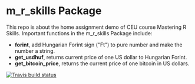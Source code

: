# m_r_skills Package

This repo is about the home assignment demo of CEU course Mastering R Skills. Important functions in the m_r_skills Package include:

* __forint__, add Hungarian Forint sign ("Ft") to pure number and make the number a string.
* __get_usdhuf__, returns current price of one US dollar to Hungarian Forint.  
* __get_bitcoin_price__, returns the current price of one bitcoin in US dollars.

<!-- badges: start -->
[![Travis build status](https://travis-ci.org/Deborah-Jia/m_r_skills.svg?branch=master)](https://travis-ci.org/Deborah-Jia/m_r_skills)
<!-- badges: end -->
